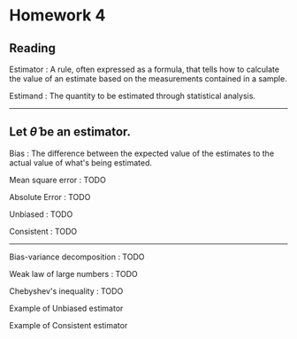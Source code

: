 # Homework 4

## Reading

Estimator
: A rule, often expressed as a formula, that tells how to calculate the value of an estimate based on the measurements contained in a sample.

Estimand
: The quantity to be estimated through statistical analysis.

---

## Let ${\hat{\theta}}$ be an estimator.

Bias
: The difference between the expected value of the estimates to the actual value of what's being estimated.

Mean square error
: TODO

Absolute Error
: TODO

Unbiased
: TODO

Consistent
: TODO

---

Bias-variance decomposition
: TODO

Weak law of large numbers
: TODO

Chebyshev's inequality
: TODO

Example of Unbiased estimator


Example of Consistent estimator
